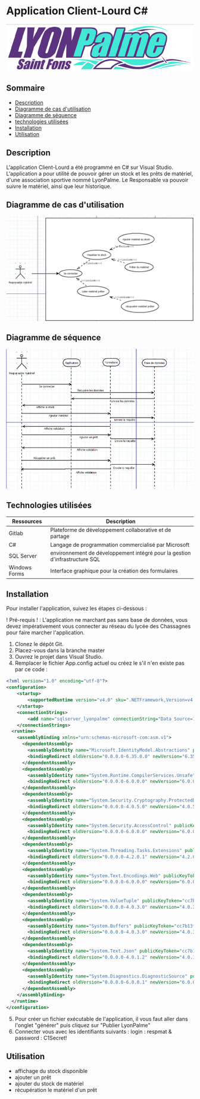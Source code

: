 # Application Client-Lourd C#
![Logo LyonPalme](/Images/logo.png)


## Sommaire

- [Description](#description)
- [Diagramme de cas d'utilisation](#case)
- [Diagramme de séquence](#sequence)
- [technologies utilisées](#tehnologies)
- [Installation](#installation)
- [Utilisation](#utilisation)

## Description <a id="description"></a>
L'application Client-Lourd a été programmé en C# sur Visual Studio. L'application a pour utilité de pouvoir gérer un stock et les prêts de matériel, d'une association sportive nommé LyonPalme. Le Responsable va pouvoir suivre le matériel, ainsi que leur historique.

## Diagramme de cas d'utilisation <a id="case"></a>
![UseCase](/Images/usecase_gestion_materiel.png)

## Diagramme de séquence <a id="sequence"></a>
![Diagramme séquence](/Images/diagramme_de_séquence_gestion_matériel.png)

## Technologies utilisées <a id="technologies"></a>

| Ressources | Description |
| ------ | ------ |
| Gitlab | Plateforme de développement collaborative et de partage |
| C# | Langage de programmation commercialisé par Microsoft |
| SQL Server | environnement de développement intégré pour la gestion d'infrastructure SQL |
| Windows Forms | Interface graphique pour la création des formulaires |

## Installation <a id="installation"> </a>
Pour installer l'application, suivez les étapes ci-dessous :

! Pré-requis ! : L'application ne marchant pas sans base de données, vous devez impérativement vous connecter au réseau du lycée des Chassagnes pour faire marcher l'application.

1. Clonez le dépôt Git.
2. Placez-vous dans la branche master
3. Ouvrez le projet dans Visual Studio.
4. Remplacer le fichier App.config actuel ou créez le s'il n'en existe pas par ce code :
```xml
<?xml version="1.0" encoding="utf-8"?>
<configuration>
    <startup> 
        <supportedRuntime version="v4.0" sku=".NETFramework,Version=v4.7.2" />
    </startup>
	<connectionStrings>
		<add name="sqlserver_lyonpalme" connectionString="Data Source=192.168.100.236;Initial Catalog=matteobontemps;User ID=CBMatteo;Password=@pp|iKT1ON!" providerName="System.Data.SqlCLient" />
	</connectionStrings>
  <runtime>
    <assemblyBinding xmlns="urn:schemas-microsoft-com:asm.v1">
      <dependentAssembly>
        <assemblyIdentity name="Microsoft.IdentityModel.Abstractions" publicKeyToken="31bf3856ad364e35" culture="neutral" />
        <bindingRedirect oldVersion="0.0.0.0-6.35.0.0" newVersion="6.35.0.0" />
      </dependentAssembly>
      <dependentAssembly>
        <assemblyIdentity name="System.Runtime.CompilerServices.Unsafe" publicKeyToken="b03f5f7f11d50a3a" culture="neutral" />
        <bindingRedirect oldVersion="0.0.0.0-6.0.0.0" newVersion="6.0.0.0" />
      </dependentAssembly>
      <dependentAssembly>
        <assemblyIdentity name="System.Security.Cryptography.ProtectedData" publicKeyToken="b03f5f7f11d50a3a" culture="neutral" />
        <bindingRedirect oldVersion="0.0.0.0-4.0.5.0" newVersion="4.0.5.0" />
      </dependentAssembly>
      <dependentAssembly>
        <assemblyIdentity name="System.Security.AccessControl" publicKeyToken="b03f5f7f11d50a3a" culture="neutral" />
        <bindingRedirect oldVersion="0.0.0.0-6.0.0.0" newVersion="6.0.0.0" />
      </dependentAssembly>
      <dependentAssembly>
        <assemblyIdentity name="System.Threading.Tasks.Extensions" publicKeyToken="cc7b13ffcd2ddd51" culture="neutral" />
        <bindingRedirect oldVersion="0.0.0.0-4.2.0.1" newVersion="4.2.0.1" />
      </dependentAssembly>
      <dependentAssembly>
        <assemblyIdentity name="System.Text.Encodings.Web" publicKeyToken="cc7b13ffcd2ddd51" culture="neutral" />
        <bindingRedirect oldVersion="0.0.0.0-6.0.0.0" newVersion="6.0.0.0" />
      </dependentAssembly>
      <dependentAssembly>
        <assemblyIdentity name="System.ValueTuple" publicKeyToken="cc7b13ffcd2ddd51" culture="neutral" />
        <bindingRedirect oldVersion="0.0.0.0-4.0.3.0" newVersion="4.0.3.0" />
      </dependentAssembly>
      <dependentAssembly>
        <assemblyIdentity name="System.Buffers" publicKeyToken="cc7b13ffcd2ddd51" culture="neutral" />
        <bindingRedirect oldVersion="0.0.0.0-4.0.3.0" newVersion="4.0.3.0" />
      </dependentAssembly>
      <dependentAssembly>
        <assemblyIdentity name="System.Text.Json" publicKeyToken="cc7b13ffcd2ddd51" culture="neutral" />
        <bindingRedirect oldVersion="0.0.0.0-4.0.1.2" newVersion="4.0.1.2" />
      </dependentAssembly>
      <dependentAssembly>
        <assemblyIdentity name="System.Diagnostics.DiagnosticSource" publicKeyToken="cc7b13ffcd2ddd51" culture="neutral" />
        <bindingRedirect oldVersion="0.0.0.0-6.0.0.1" newVersion="6.0.0.1" />
      </dependentAssembly>
    </assemblyBinding>
  </runtime>
</configuration>
```
5. Pour créer un fichier exécutable de l'application, il vous faut aller dans l'onglet "générer" puis cliquez sur "Publier LyonPalme"
6. Connecter vous avec les identifiants suivants :
	login : respmat &
	password : C1Secret!

## Utilisation <a id="utilisation"></a>
- affichage du stock disponible
- ajouter un prêt
- ajouter du stock de matériel
- récupération le matériel d'un prêt
